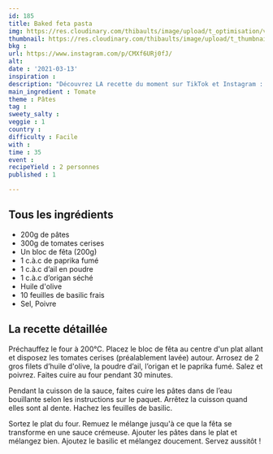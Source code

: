 ```yaml
---
id: 185
title: Baked feta pasta
img: https://res.cloudinary.com/thibaults/image/upload/t_optimisation/v1615660332/Recipes/20210313_baked_feta_pasta.jpg
thumbnail: https://res.cloudinary.com/thibaults/image/upload/t_thumbnail_josie/v1615660332/Recipes/20210313_baked_feta_pasta.jpg
bkg : 
url: https://www.instagram.com/p/CMXf6URj0fJ/
alt: 
date : '2021-03-13'
inspiration : 
description: "Découvrez LA recette du moment sur TikTok et Instagram : des pâtes avec une sauce à la fêta"
main_ingredient : Tomate
theme : Pâtes
tag : 
sweety_salty : 
veggie : 1
country : 
difficulty : Facile
with : 
time : 35
event : 
recipeYield : 2 personnes
published : 1

---
```


## Tous les ingrédients
 - 200g de pâtes
 - 300g de tomates cerises
 - Un bloc de fêta (200g)
 - 1 c.à.c de paprika fumé
 - 1 c.à.c d’ail en poudre
 - 1 c.à.c d’origan séché
 - Huile d'olive
 - 10 feuilles de basilic frais
 - Sel, Poivre

## La recette détaillée
Préchauffez le four à 200°C. Placez le bloc de fêta au centre d'un plat allant et disposez les tomates cerises (préalablement lavée) autour. Arrosez de 2 gros filets d’huile d'olive, la poudre d’ail, l’origan et le paprika fumé. Salez et poivrez. Faites cuire au four pendant 30 minutes.

Pendant la cuisson de la sauce, faites cuire les pâtes dans de l’eau bouillante selon les instructions sur le paquet. Arrêtez la cuisson quand elles sont al dente. Hachez les feuilles de basilic.

Sortez le plat du four. Remuez le mélange jusqu'à ce que la fêta se transforme en une sauce crémeuse. Ajouter les pâtes dans le plat et mélangez bien. Ajoutez le basilic et mélangez doucement. Servez aussitôt !